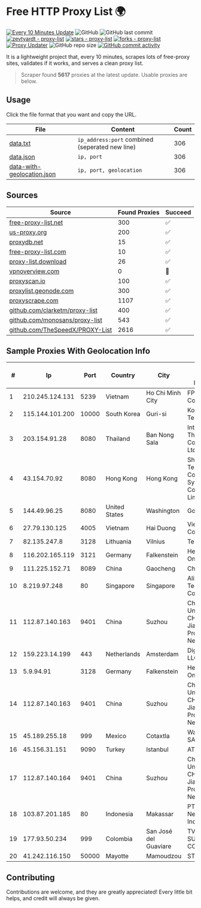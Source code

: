 
# Free HTTP Proxy List 🌍

[![Every 10 Minutes Update](https://github.com/mertguvencli/http-proxy-list/actions/workflows/main.yml/badge.svg?branch=main)](https://github.com/mertguvencli/http-proxy-list/actions/workflows/main.yml)
![GitHub](https://img.shields.io/github/license/mertguvencli/http-proxy-list)
![GitHub last commit](https://img.shields.io/github/last-commit/mertguvencli/http-proxy-list)
[![zevtyardt - proxy-list](https://img.shields.io/static/v1?label=zevtyardt&message=proxy-list&color=blue&logo=github)](https://github.com/zevtyardt/proxy-list "Go to GitHub repo")
[![stars - proxy-list](https://img.shields.io/github/stars/zevtyardt/proxy-list?style=social)](https://github.com/zevtyardt/proxy-list)
[![forks - proxy-list](https://img.shields.io/github/forks/zevtyardt/proxy-list?style=social)](https://github.com/zevtyardt/proxy-list)
[![Proxy Updater](https://github.com/zevtyardt/proxy-list/workflows/Proxy%20Updater/badge.svg)](https://github.com/zevtyardt/proxy-list/actions?query=workflow:"Proxy+Updater")
![GitHub repo size](https://img.shields.io/github/repo-size/zevtyardt/proxy-list)
[![GitHub commit activity](https://img.shields.io/github/commit-activity/m/zevtyardt/proxy-list?logo=commits)](https://github.com/zevtyardt/proxy-list/commits/main)

It is a lightweight project that, every 10 minutes, scrapes lots of free-proxy sites, validates if it works, and serves a clean proxy list.

> Scraper found **5617** proxies at the latest update. Usable proxies are below.

## Usage

Click the file format that you want and copy the URL.

|File|Content|Count|
|----|-------|-----|
|[data.txt](https://raw.githubusercontent.com/mertguvencli/http-proxy-list/main/proxy-list/data.txt)|`ip_address:port` combined (seperated new line)|306|
|[data.json](https://raw.githubusercontent.com/mertguvencli/http-proxy-list/main/proxy-list/data.json)|`ip, port`|306|
|[data-with-geolocation.json](https://raw.githubusercontent.com/mertguvencli/http-proxy-list/main/proxy-list/data-with-geolocation.json)|`ip, port, geolocation`|306|

## Sources

|Source|Found Proxies|Succeed|
|------|-------------|-------|
|[free-proxy-list.net](https://free-proxy-list.net)|300|✅|
|[us-proxy.org](https://www.us-proxy.org)|200|✅|
|[proxydb.net](http://proxydb.net)|15|✅|
|[free-proxy-list.com](https://free-proxy-list.com/?page=&port=&type%5B%5D=http&type%5B%5D=https&up_time=0&search=Search)|10|✅|
|[proxy-list.download](https://www.proxy-list.download/HTTP)|26|✅|
|[vpnoverview.com](https://vpnoverview.com/privacy/anonymous-browsing/free-proxy-servers)|0|🚫|
|[proxyscan.io](https://www.proxyscan.io)|100|✅|
|[proxylist.geonode.com](https://proxylist.geonode.com/api/proxy-list?limit=300&page=1&sort_by=lastChecked&sort_type=desc&protocols=http,https)|300|✅|
|[proxyscrape.com](https://api.proxyscrape.com/v2/?request=displayproxies&protocol=http&timeout=10000&country=all&ssl=all&anonymity=all)|1107|✅|
|[github.com/clarketm/proxy-list](https://raw.githubusercontent.com/clarketm/proxy-list/master/proxy-list-raw.txt)|400|✅|
|[github.com/monosans/proxy-list](https://raw.githubusercontent.com/monosans/proxy-list/main/proxies/http.txt)|543|✅|
|[github.com/TheSpeedX/PROXY-List](https://raw.githubusercontent.com/TheSpeedX/PROXY-List/master/http.txt)|2616|✅|


## Sample Proxies With Geolocation Info

|#|Ip|Port|Country|City|Internet Service Provider|
|-|--|----|-------|----|-------------------------|
|1|210.245.124.131|5239|Vietnam|Ho Chi Minh City|FPT Telecom Company|
|2|115.144.101.200|10000|South Korea|Guri-si|Korea Telecom|
|3|203.154.91.28|8080|Thailand|Ban Nong Sala|Internet Thailand Company Ltd.|
|4|43.154.70.92|8080|Hong Kong|Hong Kong|Shenzhen Tencent Computer Systems Company Limited|
|5|144.49.96.25|8080|United States|Washington|Google LLC|
|6|27.79.130.125|4005|Vietnam|Hai Duong|Viettel Corporation|
|7|82.135.247.8|3128|Lithuania|Vilnius|Telia Lietuva|
|8|116.202.165.119|3121|Germany|Falkenstein|Hetzner Online GmbH|
|9|111.225.152.71|8089|China|Gaocheng|Chinanet|
|10|8.219.97.248|80|Singapore|Singapore|Alibaba (US) Technology Co., Ltd.|
|11|112.87.140.163|9401|China|Suzhou|China Unicom CHINA169 Jiangsu Province Network|
|12|159.223.14.199|443|Netherlands|Amsterdam|DigitalOcean, LLC|
|13|5.9.94.91|3128|Germany|Falkenstein|Hetzner Online GmbH|
|14|112.87.140.163|9401|China|Suzhou|China Unicom CHINA169 Jiangsu Province Network|
|15|45.189.255.18|999|Mexico|Cotaxtla|Wantelco SAS de CV|
|16|45.156.31.151|9090|Turkey|Istanbul|ATLANTIS|
|17|112.87.140.164|9401|China|Suzhou|China Unicom CHINA169 Jiangsu Province Network|
|18|103.87.201.185|80|Indonesia|Makassar|PT. Fiber Networks Indonesia|
|19|177.93.50.234|999|Colombia|San José del Guaviare|TV AZTECA SUCURSAL COLOMBIA|
|20|41.242.116.150|50000|Mayotte|Mamoudzou|STOI-block1|



## Contributing

Contributions are welcome, and they are greatly appreciated! Every
little bit helps, and credit will always be given.

